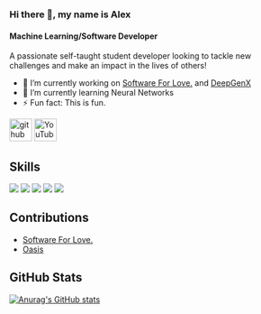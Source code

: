 ### Hi there 👋, my name is Alex
#### Machine Learning/Software Developer

A passionate self-taught student developer looking to tackle new challenges and make an impact in the lives of others!

- 🔭 I’m currently working on <a href="https://github.com/Software-For-Love/software-for-love-site">Software For Love.</a> and <a href="https://github.com/DeepGenX">DeepGenX</a> 
- 🌱 I’m currently learning Neural Networks 
- ⚡ Fun fact: This is fun. 


[<img src='https://cdn.jsdelivr.net/npm/simple-icons@3.0.1/icons/github.svg' alt='github' height='40'>](https://github.com/https://github.com/Simplyalex99)  [<img src='https://cdn.jsdelivr.net/npm/simple-icons@3.0.1/icons/youtube.svg' alt='YouTube' height='40'>](https://www.youtube.com/channel/UCGDWxLAOJIxCRSjsUSkpSeQ)  

## Skills
![](https://img.shields.io/badge/Python-3776AB?style=for-the-badge&logo=python&logoColor=white)
![](https://img.shields.io/badge/JavaScript-323330?style=for-the-badge&logo=javascript&logoColor=F7DF1E)
![](https://img.shields.io/badge/Node.js-43853D?style=for-the-badge&logo=node.js&logoColor=white)
![](https://img.shields.io/badge/React-20232A?style=for-the-badge&logo=react&logoColor=61DAFB)
![](https://img.shields.io/badge/TypeScript-007ACC?style=for-the-badge&logo=typescript&logoColor=white)

## Contributions
- <a href="https://github.com/Software-For-Love/software-for-love-site">Software For Love.</a> 
- <a href="https://github.com/oasis-sh/oasis">Oasis</a>
## GitHub Stats
[![Anurag's GitHub stats](https://github-readme-stats.vercel.app/api?username=Simplyalex99)](https://github.com/Simplyalex99/github-readme-stats)

